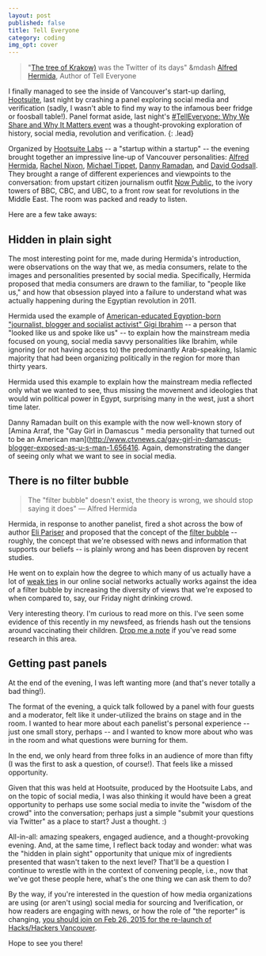 ```yaml
---
layout: post
published: false
title: Tell Everyone
category: coding
img_opt: cover
---
```


> "[The tree of Krakow)](https://fr.wikipedia.org/wiki/Arbre_de_Cracovie) was the Twitter of its days"
> &mdash [Alfred Hermida](http://alfredhermida.com/), Author of Tell Everyone

I finally managed to see the inside of Vancouver's start-up darling, [Hootsuite](http://hootsuite.com), last night by crashing a panel exploring social media and verification (sadly, I wasn't able to find my way to the infamous beer fridge or foosball table!). Panel format aside, last night's [#TellEveryone: Why We Share and Why It Matters event](https://www.eventbrite.com/e/telleveryone-why-we-share-and-why-it-matters-with-alfred-hermida-tickets-15546590270) was a thought-provoking exploration of history, social media, revolution and verification. 
{: .lead}

Organized by [Hootsuite Labs](https://hootsuite.com/about/press-releases/hootsuite-labs) -- a "startup within a startup" -- the evening brought together an impressive line-up of Vancouver personalities: [Alfred Hermida](http://alfredhermida.com/), [Rachel Nixon](https://twitter.com/rachelnixon), [Michael Tippet](https://twitter.com/mtippett), [Danny Ramadan](https://twitter.com/dannyseesit), and [David Godsall](https://twitter.com/dgodsall). They brought a range of different experiences and viewpoints to the conversation: from upstart citizen journalism outfit [Now Public](https://en.wikipedia.org/wiki/NowPublic), to the ivory towers of BBC, CBC, and UBC, to a front row seat for revolutions in the Middle East. The room was packed and ready to listen.

Here are a few take aways:

## Hidden in plain sight

The most interesting point for me, made during Hermida's introduction, were observations on the way that we, as media consumers, relate to the images and personalities presented by social media. Specifically, Hermida proposed that media consumers are drawn to the familiar, to "people like us," and how that obsession played into a failure to understand what was actually happening during the Egyptian revolution in 2011.

Hermida used the example of [American-educated Egyption-born "journalist, blogger and socialist activist" Gigi Ibrahim](https://en.wikipedia.org/wiki/Gihan_Ibrahim) -- a person that "looked like us and spoke like us" -- to explain how the mainstream media focused on young, social media savvy personalities like Ibrahim, while ignoring (or not having access to) the predominantly Arab-speaking, Islamic majority that had been organizing politically in the region for more than thirty years. 

Hermida used this example to explain how the mainstream media reflected only what we wanted to see, thus missing the movement and ideologies that would win political power in Egypt, surprising many in the west, just a short time later.

Danny Ramadan built on this example with the now well-known story of [Amina Arraf, the "Gay Girl in Damascus
" media personality that turned out to be an American man](http://www.ctvnews.ca/gay-girl-in-damascus-blogger-exposed-as-u-s-man-1.656416. Again, demonstrating the danger of seeing only what we want to see in social media.

## There is no filter bubble

> The "filter bubble" doesn't exist, the theory is wrong, we should stop saying it does"
> &mdash; Alfred Hermida

Hermida, in response to another panelist, fired a shot across the bow of author [Eli Pariser](http://www.thefilterbubble.com/) and proposed that the concept of the [filter bubble](https://en.wikipedia.org/wiki/Filter_bubble) -- roughly, the concept that we're obsessed with news and information that supports our beliefs -- is plainly wrong and has been disproven by recent studies. 

He went on to explain how the degree to which many of us actually have a lot of [weak ties](https://en.wikipedia.org/wiki/Social_network_analysis) in our online social networks actually works against the idea of a filter bubble by increasing the diversity of views that we're exposed to when compared to, say, our Friday night drinking crowd.

Very interesting theory. I'm curious to read more on this. I've seen some evidence of this recently in my newsfeed, as friends hash out the tensions around vaccinating their children. [Drop me a note](http://twitter.com/phillipadsmith) if you've read some research in this area.

## Getting past panels

At the end of the evening, I was left wanting more (and that's never totally a bad thing!). 

The format of the evening, a quick talk followed by a panel with four guests and a moderator, felt like it under-utilized the brains on stage and in the room. I wanted to hear more about each panelist's personal experience -- just one small story,  perhaps -- and I wanted to know more about who was in the room and what questions were burning for them.

In the end, we only heard from three folks in an audience of more than fifty (I was the first to ask a question, of course!). That feels like a missed opportunity. 

Given that this was held at Hootsuite, produced by the Hootsuite Labs, and on the topic of social media, I was also thinking it would have been a great opportunity to perhaps use some social media to invite the "wisdom of the crowd" into the conversation; perhaps just a simple "submit your questions via Twitter" as a place to start? Just a thought. :)

All-in-all: amazing speakers, engaged audience, and a thought-provoking evening. And, at the same time, I reflect back today and wonder: what was the "hidden in plain sight" opportunity that unique mix of ingredients presented that wasn't taken to the next level? That'll be a question I continue to wrestle with in the context of convening people, i.e., now that we've got these people here, what's the one thing we can ask them to do?

By the way, if you're interested in the question of how media organizations are using (or aren't using) social media for sourcing and 1verification, or how readers are engaging with news, or how the role of "the reporter" is changing, [you should join on Feb 26, 2015 for the re-launch of Hacks/Hackers Vancouver](http://www.meetup.com/HacksHackersVancouver/events/220358780/). 

Hope to see you there!
